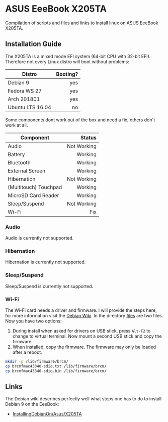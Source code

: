 # ASUS EeeBook X205TA
Compilation of scripts and files and links to install linux on ASUS EeeBook X205TA.

## Installation Guide
The X205TA is a mixed mode EFI system (64-bit CPU with 32-bit EFI).
Therefore not every Linux distro will boot without problems:

| Distro           | Booting? |
| ------           | -------: |
| Debian 9         | yes      |
| Fedora WS 27     | yes      |
| Arch 201801      | yes      |
| Ubuntu LTS 16.04 | no       |

Some components dont work out of the box and need a fix, others don't work at all.

| Component             | Status      |
| ---------             | -----:      |
| Audio                 | Not Working |
| Battery               | Working     |
| Bluetooth             | Working     |
| External Screen       | Working     |
| Hibernation           | Not Working |
| (Multitouch) Touchpad | Working     |
| MicroSD Card Reader   | Working     |
| Sleep/Suspend         | Not Working |
| Wi-Fi                 | Fix         |

### Audio
Audio is currently not supported.

### Hibernation
Hibernation is currently not supported.

### Sleep/Suspend
Sleep/Suspend is currently not supported.

### Wi-Fi
The Wi-Fi card needs a driver and firmware. I will provide the steps here,
for more information visit the [Debian Wiki][1].
In the directory [files](files) are two files.
Now you have two options:
1. During install when asked for drivers on USB stick, press `Alt-F2` to change to
virtual terminal.
Now mount a second USB stick and copy the firmware.
2. When installed, copy the firmware.
The firmware may only be loaded after a reboot.

```bash
mkdir -p /lib/firmware/brcm/
cp brcmfmac43340-sdio.txt /lib/firmware/brcm/
cp brcmfmac43340-sdio.bin /lib/firmware/brcm/
```

## Links
The Debian wiki describes perfectly well what steps one has to do to install Debian 9 on the EeeBook:
- [InstallingDebianOn/Asus/X205TA][1]


[1]: https://wiki.debian.org/InstallingDebianOn/Asus/X205TA
